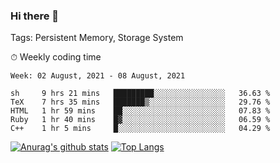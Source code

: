 ### Hi there 👋

Tags: Persistent Memory, Storage System

<!--

[![Anurag's github stats](https://github-readme-stats.vercel.app/api?username=wwyf)](https://github.com/anuraghazra/github-readme-stats)

[![Anurag's github stats](https://github-readme-stats.vercel.app/api?username=wwyf&count_private=true)](https://github.com/anuraghazra/github-readme-stats)


[![Top Langs](https://github-readme-stats.vercel.app/api/top-langs/?username=wwyf&count_private=true&&hide=jupyter%20notebook,html)](https://github.com/anuraghazra/github-readme-stats)



-->


⏱ Weekly coding time

<!--START_SECTION:waka-->
```text
Week: 02 August, 2021 - 08 August, 2021

sh     9 hrs 21 mins   █████████░░░░░░░░░░░░░░░░   36.63 % 
TeX    7 hrs 35 mins   ███████▒░░░░░░░░░░░░░░░░░   29.76 % 
HTML   1 hr 59 mins    ██░░░░░░░░░░░░░░░░░░░░░░░   07.83 % 
Ruby   1 hr 40 mins    █▓░░░░░░░░░░░░░░░░░░░░░░░   06.59 % 
C++    1 hr 5 mins     █░░░░░░░░░░░░░░░░░░░░░░░░   04.29 % 
```
<!--END_SECTION:waka-->



[![Anurag's github stats](https://github-readme-stats.vercel.app/api?username=wwyf&count_private=true&show_icons=true&hide_border=true)](https://github.com/anuraghazra/github-readme-stats) [![Top Langs](https://github-readme-stats.vercel.app/api/top-langs/?username=wwyf&count_private=true&hide=jupyter%20notebook,html,OpenEdge%20ABL&langs_count=10&layout=compact&hide_border=true)](https://github.com/anuraghazra/github-readme-stats)

<!--

[![willianrod's wakatime stats](https://github-readme-stats.vercel.app/api/wakatime?username=wwyf)](https://github.com/anuraghazra/github-readme-stats)


-->
